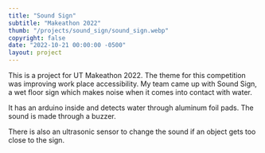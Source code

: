 ```yaml
---
title: "Sound Sign"
subtitle: "Makeathon 2022"
thumb: "/projects/sound_sign/sound_sign.webp"
copyright: false
date: "2022-10-21 00:00:00 -0500"
layout: project
---
```


This is a project for UT Makeathon 2022. The theme for this competition was improving work place accessibility.
My team came up with Sound Sign, a wet floor sign which makes noise when it comes into contact with water.

It has an arduino inside and detects water through aluminum foil pads. The sound is made through a buzzer.

There is also an ultrasonic sensor to change the sound if an object gets too close to the sign.